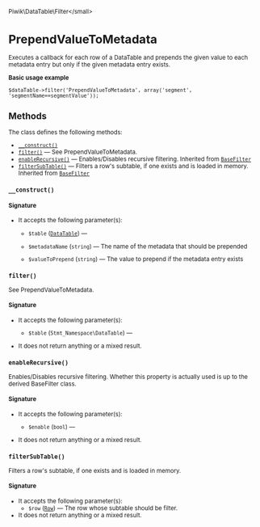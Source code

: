 <small>Piwik\DataTable\Filter\</small>

PrependValueToMetadata
======================

Executes a callback for each row of a DataTable and prepends the given value to each metadata entry but only if the given metadata entry exists.

**Basic usage example**

    $dataTable->filter('PrependValueToMetadata', array('segment', 'segmentName==segmentValue'));

Methods
-------

The class defines the following methods:

- [`__construct()`](#__construct)
- [`filter()`](#filter) &mdash; See PrependValueToMetadata.
- [`enableRecursive()`](#enablerecursive) &mdash; Enables/Disables recursive filtering. Inherited from [`BaseFilter`](../../../Piwik/DataTable/BaseFilter.md)
- [`filterSubTable()`](#filtersubtable) &mdash; Filters a row's subtable, if one exists and is loaded in memory. Inherited from [`BaseFilter`](../../../Piwik/DataTable/BaseFilter.md)

<a name="__construct" id="__construct"></a>
<a name="__construct" id="__construct"></a>
### `__construct()`

#### Signature

-  It accepts the following parameter(s):
    - `$table` ([`DataTable`](../../../Piwik/DataTable.md)) &mdash;
      
    - `$metadataName` (`string`) &mdash;
       The name of the metadata that should be prepended
    - `$valueToPrepend` (`string`) &mdash;
       The value to prepend if the metadata entry exists

<a name="filter" id="filter"></a>
<a name="filter" id="filter"></a>
### `filter()`

See PrependValueToMetadata.

#### Signature

-  It accepts the following parameter(s):
    - `$table` (`Stmt_Namespace\DataTable`) &mdash;
      
- It does not return anything or a mixed result.

<a name="enablerecursive" id="enablerecursive"></a>
<a name="enableRecursive" id="enableRecursive"></a>
### `enableRecursive()`

Enables/Disables recursive filtering. Whether this property is actually used
is up to the derived BaseFilter class.

#### Signature

-  It accepts the following parameter(s):
    - `$enable` (`bool`) &mdash;
      
- It does not return anything or a mixed result.

<a name="filtersubtable" id="filtersubtable"></a>
<a name="filterSubTable" id="filterSubTable"></a>
### `filterSubTable()`

Filters a row's subtable, if one exists and is loaded in memory.

#### Signature

-  It accepts the following parameter(s):
    - `$row` ([`Row`](../../../Piwik/DataTable/Row.md)) &mdash;
       The row whose subtable should be filter.
- It does not return anything or a mixed result.


